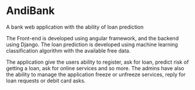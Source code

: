 # AndiBank
A bank web application with the ability of loan prediction

The Front-end is developed using angular framework, and the backend using Django.
The loan prediction is developed using machine learning classification algorithm with the available free data.

The application give the users ability to register, ask for loan, predict risk of getting a loan, ask for online services and so more.
The admins have also the ability to manage the application freeze or unfreeze services, reply for loan requests or debit card asks.
